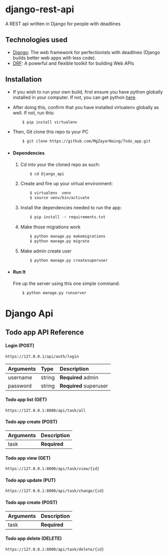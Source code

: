 # django-rest-api
A REST api written in Django for people with deadlines

## Technologies used
* [Django](https://www.djangoproject.com/): The web framework for perfectionists with deadlines (Django builds better web apps with less code).
* [DRF](https://www.django-rest-framework.org/): A powerful and flexible toolkit for building Web APIs


## Installation
* If you wish to run your own build, first ensure you have python globally installed in your computer. If not, you can get python [here](https://www.python.org").
* After doing this, confirm that you have installed virtualenv globally as well. If not, run this:
    ```bash
        $ pip install virtualenv
    ```
* Then, Git clone this repo to your PC
    ```bash
        $ git clone https://github.com/MgZayarNaing/Todo_app.git
    ```

* #### Dependencies
    1. Cd into your the cloned repo as such:
        ```bash
            $ cd Django_api
        ```
    2. Create and fire up your virtual environment:
        ```bash
            $ virtualenv  venv
            $ source venv/bin/activate
        ```
    3. Install the dependencies needed to run the app:
        ```bash
            $ pip install -r requirements.txt
        ```
    4. Make those migrations work
        ```bash
            $ python manage.py makemigrations
            $ python manage.py migrate
        ```
    4. Make admin create user
        ```bash
            $ python manage.py createsuperuser
        ```

* #### Run It
    Fire up the server using this one simple command:
    ```bash
        $ python manage.py runserver
    ```

# Django Api

## Todo app API Reference

#### Login (POST)

```https
https://127.0.0.1/api/auth/login
```

| Arguments | Type   | Description                  |
| :-------- | :----- | :--------------------------- |
| username  | string | **Required** admin           |
| password  | string | **Required** superuser       |

#### Todo app list (GET)

```https
https://127.0.0.1:8000/api/task/all
```
#### Todo app create (POST)
| Arguments | Description                  |
| :-------- | :--------------------------- |
| task      | **Required**                 |

#### Todo app view (GET)

```https
https://127.0.0.1:8000/api/task/view/{id}
```
#### Todo app update (PUT)

```https
https://127.0.0.1:8000/api/task/change/{id}
```
#### Todo app create (POST)
| Arguments | Description                  |
| :-------- | :--------------------------- |
| task      | **Required**                 |

#### Todo app delete (DELETE)

```https
https://127.0.0.1:8000/api/task/delete/{id}
```
